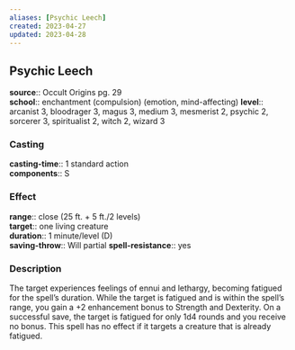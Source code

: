 ```yaml
---
aliases: [Psychic Leech]
created: 2023-04-27
updated: 2023-04-28
---
```


## Psychic Leech

**source**:: Occult Origins pg. 29  
**school**:: enchantment (compulsion) (emotion, mind-affecting)
**level**:: arcanist 3, bloodrager 3, magus 3, medium 3, mesmerist 2, psychic 2, sorcerer 3, spiritualist 2, witch 2, wizard 3

### Casting

**casting-time**:: 1 standard action  
**components**:: S

### Effect

**range**:: close (25 ft. + 5 ft./2 levels)  
**target**:: one living creature  
**duration**:: 1 minute/level (D)  
**saving-throw**:: Will partial
**spell-resistance**:: yes

### Description

The target experiences feelings of ennui and lethargy, becoming fatigued for the spell’s duration. While the target is fatigued and is within the spell’s range, you gain a +2 enhancement bonus to Strength and Dexterity. On a successful save, the target is fatigued for only 1d4 rounds and you receive no bonus. This spell has no effect if it targets a creature that is already fatigued.
